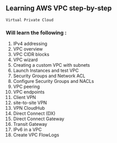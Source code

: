 ## Learning AWS VPC step-by-step

`Virtual Private Cloud`
 ### Will learn the following : 

 <ol>
   <li>IPv4 addressing</li>
   <li>VPC overview</li>
   <li>VPC CIDR blocks</li>
   <li>VPC wizard</li>
   <li>Creating a custom VPC with subnets</li>
   <li>Launch Instances and test VPC</li>
   <li>Security Groups and Network ACL</li>
   <li>Configure Security Groups and NACLs</li>
   <li>VPC peering</li>
   <li>VPC endpoints</li>
   <li>Client VPN</li>
   <li>site-to-site VPN</li>
   <li>VPN CloudHub</li>
   <li>Direct Connect (DX)</li>
   <li>Direct Connect Gateway</li>
   <li>Transit Gateway</li>
   <li>IPv6 in a VPC</li>
   <li>Create VPC FlowLogs</li>
</ol>
